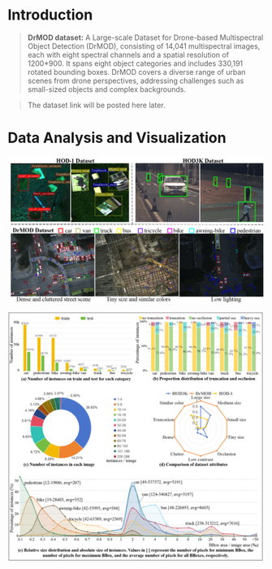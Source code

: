 # Introduction

>**DrMOD dataset:** A Large-scale Dataset for Drone-based Multispectral Object Detection (DrMOD), 
consisting of 14,041 multispectral images, each with eight spectral channels 
and a spatial resolution of 1200*900. It spans eight object categories and 
includes 330,191 rotated bounding boxes. DrMOD covers a diverse range of urban 
scenes from drone perspectives, addressing challenges such as small-sized 
objects and complex backgrounds.

>The dataset link will be posted here later.

# Data Analysis and Visualization
![annotation](https://github.com/DrMOD-330k/Multi-Spectral/blob/main/resources/annotation.png)

![statistic](https://github.com/DrMOD-330k/Multi-Spectral/blob/main/resources/statistic.png)
